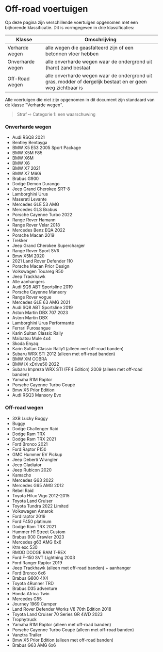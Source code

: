 # Off-road voertuigen

Op deze pagina zijn verschillende voertuigen opgenomen met een bijhorende klassificatie. Dit is vormgegeven in drie klassificaties:


| Klasse | Omschrijving |
|---|---|
| Verharde wegen | alle wegen die geasfalteerd zijn of een betonnen vloer hebben |
| Onverharde wegen | alle onverharde wegen waar de ondergrond uit (hard) zand bestaat |
| Off-Road wegen | alle onverharde wegen waar de ondergrond uit gras, modder of dergelijk bestaat en er geen weg zichtbaar is |

Alle voertuigen die niet zijn opgenomen in dit document zijn standaard van de klasse "Verharde wegen".
> Straf ⇨ Categorie 1: een waarschuwing

### Onverharde wegen 
 * Audi RSQ8 2021
 * Bentley Bentayga
 * BMW X5 E53 2005 Sport Package
 * BMW X5M F85
 * BMW X6M
 * BMW X6
 * BMW X7 2021
 * BMW X7 M60i
 * Brabus G900
 * Dodge Demon Durango
 * Jeep Grand Cherokee SRT-8
 * Lamborghini Urus
 * Maserati Levante
 * Mercedes GLE 53 AMG
 * Mercedes GLS Brabus
 * Porsche Cayenne Turbo 2022
 * Range Rover Hamann
 * Range Rover Velar 2018
 * Mercedes Benz EQA 2022
 * Porsche Macan 2019
 * Trekker
 * Jeep Grand Cherokee Supercharger
 * Range Rover Sport SVR
 * Bmw X5M 2020
 * 2021 Land Rover Defender 110
 * Porsche Macan Prior Design
 * Volkswagen Touareg R50
 * Jeep Trackhawk
 * Alle aanhangers
 * Audi SQ8 ABT Sportsline 2019
 * Porsche Cayenne Mansory
 * Range Rover vogue
 * Mercedes GLE 63 AMG 2021
 * Audi SQ8 ABT Sportsline 2019
 * Aston Martin DBX 707 2023
 * Aston Martin DBX
 * Lamborghini Urus Performante
 * Ferrari Purosangue
 * Karin Sultan Classic Rally
 * Maibatsu Mule 4x4
 * Skoda Enyaq
 * Karin Sultan Classic Rally1 (alleen met off-road banden)
 * Subaru WRX STI 2012 (alleen met off-road banden)
 * BMW XM COBRA
 * BMW iX xDrive50 2022
 * Subaru Impreza WRX STI (FF4 Edition) 2009 (alleen met off-road banden)
 * Yamaha R1M Raptor
 * Porsche Cayenne Turbo Coupé
 * Bmw X5 Prior Edition
 * Audi RSQ3 Mansory Evo

### Off-road wegen
 * 3XB Lucky Buggy
 * Buggy
 * Dodge Challenger Raid
 * Dodge Ram TRX
 * Dodge Ram TRX 2021
 * Ford Bronco 2021
 * Ford Raptor F150
 * GMC Hummer EV Pickup
 * Jeep Deberti Wrangler
 * Jeep Gladiator
 * Jeep Rubicon 2020
 * Kamacho
 * Mercedes G63 2022
 * Mercedes G65 AMG 2012
 * Rebel Raid
 * Toyota Hilux Vigo 2012-2015
 * Toyota Land Cruiser
 * Toyota Tundra 2022 Limited
 * Volkswagen Amarok
 * Ford raptor 2019
 * Ford F450 platinum
 * Dodge Ram TRX 2021
 * Hummer H1 Street Custom
 * Brabus 900 Crawler 2023
 * Mercedes g63 AMG 6x6
 * Ktm exc 530
 * RMOD DODGE RAM T-REX
 * Ford F-150 SVT Lightning 2003
 * Ford Ranger Raptor 2019
 * Jeep Trackhawk (alleen met off-road banden) + aanhanger
 * Ford Bronco 6x6
 * Brabus G800 4X4
 * Toyota 4Runner TRD
 * Brabus D35 adventure
 * Honda Africa Twin
 * Mercedes G55
 * Journey 1969 Camper
 * Land Rover Defender Works V8 70th Edition 2018
 * Toyota Land Cruiser 70 Series GR 4WD 2023
 * Trophytruck
 * Yamaha R1M Raptor (alleen met off-road banden)
 * Porsche Cayenne Turbo Coupé (alleen met off-road banden)
 * Vanztra Trailer
 * Bmw X5 Prior Edition (alleen met off-road banden)
 * Brabus G63 AMG 6x6


